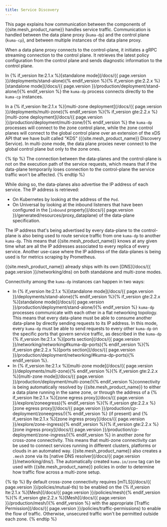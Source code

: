 ```yaml
---
title: Service Discovery
---
```


This page explains how communication between the components of {{site.mesh_product_name}} handles service traffic. Communication is handled between the data plane proxy (`kuma-dp`) and the control plane (`kuma-cp`), and between multiple instances of the data plane proxy.

When a data plane proxy connects to the control-plane, it initiates a gRPC streaming connection to the control plane. It retrieves the latest policy configuration from the control plane and sends diagnostic information to the control plane.

In {% if_version lte:2.1.x %}[standalone mode](/docs/{{ page.version }}/deployments/stand-alone){% endif_version %}{% if_version gte:2.2.x %}[standalone mode](/docs/{{ page.version }}/production/deployment/stand-alone/){% endif_version %} the `kuma-dp` process connects directly to the `kuma-cp` instances.

In a {% if_version lte:2.1.x %}[multi-zone deployment](/docs/{{ page.version }}/deployments/multi-zone){% endif_version %}{% if_version gte:2.2.x %}[multi-zone deployment](/docs/{{ page.version }}/production/deployment/multi-zone/){% endif_version %} the `kuma-dp` processes will connect to the zone control plane, while the zone control planes will connect to the global control plane over an extension of the xDS API that we have built called "KDS" ({{site.mesh_product_name}} Discovery Service). In multi-zone mode, the data plane proxies never connect to the global control plane but only to the zone ones.

{% tip %}
The connection between the data-planes and the control-plane is not on the execution path of the service requests, which means that if the data-plane temporarily loses connection to the control-plane the service traffic won't be affected.
{% endtip %}

While doing so, the data-planes also advertise the IP address of each service. The IP address is retrieved:

* On Kubernetes by looking at the address of the `Pod`.
* On Universal by looking at the inbound listeners that have been configured in the [`inbound` property](/docs/{{ page.version }}/generated/resources/proxy_dataplane) of the data-plane specification.

The IP address that's being advertised by every data-plane to the control-plane is also being used to route service traffic from one `kuma-dp` to another `kuma-dp`. This means that {{site.mesh_product_name}} knows at any given time what are all the IP addresses associated to every replica of every service. Another use-case where the IP address of the data-planes is being used is for metrics scraping by Prometheus.

{{site.mesh_product_name}} already ships with its own [DNS](/docs/{{ page.version }}/networking/dns) on both standalone and multi-zone modes. 

Connectivity among the `kuma-dp` instances can happen in two ways:

* In {% if_version lte:2.1.x %}[standalone mode](/docs/{{ page.version }}/deployments/stand-alone){% endif_version %}{% if_version gte:2.2.x %}[standalone mode](/docs/{{ page.version }}/production/deployment/stand-alone/){% endif_version %} `kuma-dp` processes communicate with each other in a flat networking topology. This means that every data-plane must be able to consume another data-plane by directly sending requests to its IP address. In this mode, every `kuma-dp` must be able to send requests to every other `kuma-dp` on the specific ports that govern service traffic, as described in the `kuma-dp` {% if_version lte:2.1.x %}[ports section](/docs/{{ page.version }}/networking/networking#kuma-dp-ports){% endif_version %}{% if_version gte:2.2.x %}[ports section](/docs/{{ page.version }}/production/deployment/networking/#kuma-dp-ports){% endif_version %}.
* In {% if_version lte:2.1.x %}[multi-zone mode](/docs/{{ page.version }}/deployments/multi-zone){% endif_version %}{% if_version gte:2.2.x %}[multi-zone mode](/docs/{{ page.version }}/production/deployment/multi-zone/){% endif_version %}connectivity is being automatically resolved by {{site.mesh_product_name}} to either a data plane running in the same zone, or through the address of a {% if_version lte:2.1.x %}[zone egress proxy](/docs/{{ page.version }}/explore/zoneegress){% endif_version %}{% if_version gte:2.2.x %}[zone egress proxy](/docs/{{ page.version }}/production/cp-deployment/zoneegress/){% endif_version %} (if present) and {% if_version lte:2.1.x %}[zone ingress proxy](/docs/{{ page.version }}/explore/zone-ingress){% endif_version %}{% if_version gte:2.2.x %}[zone ingress proxy](/docs/{{ page.version }}/production/cp-deployment/zone-ingress/){% endif_version %} in another zone for cross-zone connectivity. This means that multi-zone connectivity can be used to connect services running in different clusters, platforms or clouds in an automated way. {{site.mesh_product_name}} also creates a `.mesh` zone via its [native DNS resolver](/docs/{{ page.version }}/networking/dns/). The automatically created `kuma.io/zone` tag can be used with {{site.mesh_product_name}} policies in order to determine how traffic flow across a multi-zone setup.

{% tip %}
By default cross-zone connectivity requires [mTLS](/docs/{{ page.version }}/policies/mutual-tls) to be enabled on the {% if_version lte:2.1.x %}[Mesh](/docs/{{ page.version }}/policies/mesh){% endif_version %}{% if_version gte:2.2.x %}[Mesh](/docs/{{ page.version }}/production/mesh/){% endif_version %} with the appropriate [Traffic Permission](/docs/{{ page.version }}/policies/traffic-permissions) to enable the flow of traffic. Otherwise, unsecured traffic won't be permitted outside each zone.
{% endtip %}
